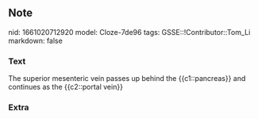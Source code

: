 ## Note
nid: 1661020712920
model: Cloze-7de96
tags: GSSE::!Contributor::Tom_Li
markdown: false

### Text
<div>
  The superior mesenteric vein passes up behind the
  {{c1::pancreas}} and continues as the {{c2::portal vein}}
</div>

### Extra

